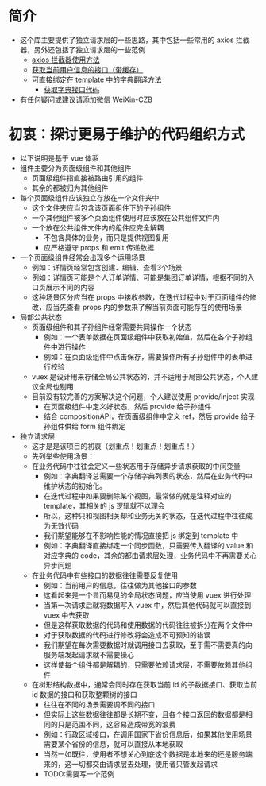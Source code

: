 # 简介
- 这个库主要提供了独立请求层的一些思路，其中包括一些常用的 axios 拦截器，另外还包括了独立请求层的一些范例
  - [axios 拦截器使用方法](https://github.com/czb3279338858/axios-interceptors/blob/main/src/utils/initSelfAxios.ts)
  - [获取当前用户信息的接口（带缓存）](https://github.com/czb3279338858/axios-interceptors/blob/main/src/request/axiosUser.ts)
  - [可直接绑定在 template 中的字典翻译方法](https://github.com/czb3279338858/axios-interceptors/blob/main/src/utils/transDict.ts)
    - [获取字典接口代码](https://github.com/czb3279338858/axios-interceptors/blob/main/src/utils/getDict.ts)
- 有任何疑问或建议请添加微信 WeiXin-CZB

# 初衷：探讨更易于维护的代码组织方式
- 以下说明是基于 vue 体系
- 组件主要分为页面级组件和其他组件
  - 页面级组件指直接被路由引用的组件
  - 其余的都被归为其他组件
- 每个页面级组件应该独立存放在一个文件夹中
  - 这个文件夹应当包含该页面组件下的子孙组件
  - 一个其他组件被多个页面组件使用时应该放在公共组件文件内
  - 一个放在公共组件文件内的组件应完全解耦
    - 不包含具体的业务，而只是提供视图复用
    - 应严格遵守 props 和 emit 传递数据
- 一个页面级组件经常会出现多个运用场景
  - 例如：详情页经常包含创建、编辑、查看3个场景
  - 例如：详情页可能是个人订单详情、可能是集团订单详情，根据不同的入口页展示不同的内容
  - 这种场景区分应当在 props 中接收参数，在迭代过程中对于页面组件的修改，应当先查看 props 内的参数来了解当前页面可能存在的使用场景
- 局部公共状态
  - 页面级组件和其子孙组件经常需要共同操作一个状态
    - 例如：一个表单数据在页面级组件中获取初始值，然后在各个子孙组件中进行操作
    - 例如：在页面级组件中点击保存，需要操作所有子孙组件中的表单进行校验
  - vuex 是设计用来存储全局公共状态的，并不适用于局部公共状态，个人建议全局也别用
  - 目前没有较完善的方案解决这个问题，个人建议使用 provide/inject 实现
    - 在页面级组件中定义好状态，然后 provide 给子孙组件
    - 结合 compositionAPI，在页面级组件中定义 ref，然后 provide 给子孙组件供给 form 组件绑定
- 独立请求层
  - 这才是是该项目的初衷（划重点！划重点！划重点！）
  - 先列举些使用场景：
  - 在业务代码中往往会定义一些状态用于存储异步请求获取的中间变量
    - 例如：字典翻译总需要一个存储字典列表的状态，然后在业务代码中维护状态的初始化。
    - 在迭代过程中如果要删除某个视图，最常做的就是注释对应的 template，其相关的 js 逻辑就不以理会
    - 所以，这种只和视图相关却和业务无关的状态，在迭代过程中往往成为无效代码
    - 我们期望能够在不影响性能的情况直接把 js 绑定到 template 中
    - 例如：字典翻译直接绑定一个同步函数，只需要传入翻译的 value 和对应字典的 code，其余的都由请求层处理，业务代码中不再需要关心异步问题
  - 在业务代码中有些接口的数据往往需要反复使用
    - 例如：当前用户的信息，往往做为其他接口的参数
    - 这看起来是一个显而易见的全局状态问题，应当使用 vuex 进行处理
    - 当第一次请求后就将数据写入 vuex 中，然后其他代码就可以直接到 vuex 中去获取
    - 但是这样获取数据的代码和使用数据的代码往往被拆分在两个文件中
    - 对于获取数据的代码进行修改将会造成不可预知的错误
    - 我们期望在每次需要数据时就调用接口去获取，至于需不需要真的向服务端发起请求就不需要操心
    - 这样使每个组件都是解耦的，只需要依赖请求层，不需要依赖其他组件
  - 在树形结构数据中，通常会同时存在获取当前 id 的子数据接口、获取当前 id 数据的接口和获取整颗树的接口
    - 往往在不同的场景需要调不同的接口
    - 但实际上这些数据往往都是长期不变，且各个接口返回的数据都是相同的只是范围不同，这容易造成带宽的浪费
    - 例如：行政区域接口，在调用国家下省份信息后，如果其他使用场景需要某个省份的信息，就可以直接从本地获取
    - 当然一如既往，使用者不想关心到底这个数据是本地来的还是服务端来的，这一切都交由请求层去处理，使用者只管发起请求
    - TODO:需要写一个范例
